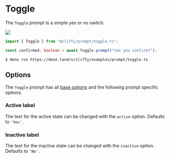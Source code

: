 # Toggle

The `Toggle` prompt is a simple yes or no switch.

![](../assets/img/toggle.gif)

```typescript
import { Toggle } from "@cliffy/prompt/toggle.ts";

const confirmed: boolean = await Toggle.prompt("Can you confirm?");
```

```console
$ deno run https://deno.land/x/cliffy/examples/prompt/toggle.ts
```

## Options

The `Toggle` prompt has all [base options](./index.md) and the following prompt
specific options.

### Active label

The text for the active state can be changed with the `active` option. Defaults
to `'Yes'`.

### Inactive label

The text for the inactive state can be changed with the `inactive` option.
Defaults to `'No'`.
